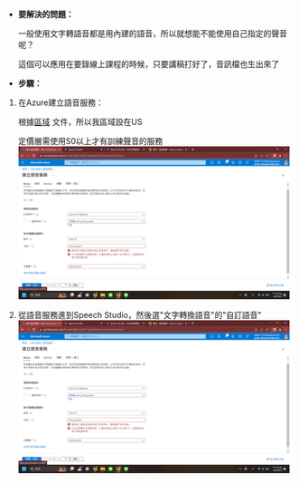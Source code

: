 + **要解決的問題：** 
     
     一般使用文字轉語音都是用內建的語音，所以就想能不能使用自己指定的聲音呢？

     這個可以應用在要錄線上課程的時候，只要講稿打好了，音訊檔也生出來了

+ **步驟：**
1. 在Azure建立語音服務：

   根據[區域](https://learn.microsoft.com/zh-tw/azure/cognitive-services/speech-service/regions#custom-neural-voices) 文件，所以我區域設在US
   
   定價層需使用S0以上才有訓練聲音的服務
   ![Azure認知服務_語音服務_S0](https://github.com/40941133S-QAQ/LAT-Repo/blob/main/final%20project/fig.1_azure%E8%AA%8D%E7%9F%A5%E6%9C%8D%E5%8B%99_%E8%AA%9E%E9%9F%B3%E6%9C%8D%E5%8B%99_S0!!!.png)
2. 從語音服務進到Speech Studio，然後選"文字轉換語音"的"自訂語音"
   ![Azure認知服務_語音服務_S0](https://github.com/40941133S-QAQ/LAT-Repo/blob/main/final%20project/fig.1_azure%E8%AA%8D%E7%9F%A5%E6%9C%8D%E5%8B%99_%E8%AA%9E%E9%9F%B3%E6%9C%8D%E5%8B%99_S0!!!.png)

